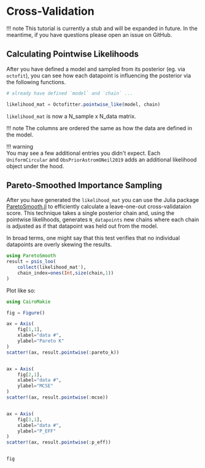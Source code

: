 # Cross-Validation


!!! note
    This tutorial is currently a stub and will be expanded in future. In the meantime, if you have questions please open an issue on GitHub.


## Calculating Pointwise Likelihoods

After you have defined a model and sampled from its posterior (eg. via `octofit`), you can see how each datapoint is influencing the posterior via the following functions.


```julia
# already have defined `model` and `chain` ...

likelihood_mat = Octofitter.pointwise_like(model, chain)
```

`likelihood_mat` is now a N_sample x N_data matrix. 

!!! note
    The columns are ordered the same as how the data are defined in the model.
    
!!! warning  
    You may see a few additional entries you didn't expect. Each `UniformCircular` and `ObsPriorAstromONeil2019` adds an additional likelihood object under the hood.


## Pareto-Smoothed Importance Sampling
After you have generated the `likelihood_mat` you can use the Julia package [ParetoSmooth.jl](https://turinglang.org/ParetoSmooth.jl/dev/) to efficiently calculate a leave-one-out cross-validataion score. This technique takes a single posterior chain and, using the pointwise likelihoods, generates `N_datapoints` new chains where each chain is adjusted as if that datapoint was held out from the model. 

In broad terms, one might say that this test verifies that no individual datapoints are overly skewing the results.

```julia
using ParetoSmooth
result = psis_loo(
    collect(likelihood_mat'),
    chain_index=ones(Int,size(chain,1))
)
```


Plot like so:
```julia
using CairoMakie

fig = Figure()

ax = Axis(
    fig[1,1],
    xlabel="data #",
    ylabel="Pareto K"
)
scatter!(ax, result.pointwise(:pareto_k))


ax = Axis(
    fig[2,1],
    xlabel="data #",
    ylabel="MCSE"
)
scatter!(ax, result.pointwise(:mcse))


ax = Axis(
    fig[3,1],
    xlabel="data #",
    ylabel="P_EFF"
)
scatter!(ax, result.pointwise(:p_eff))


fig
```